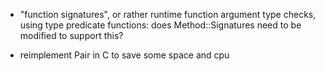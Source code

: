 
* "function signatures", or rather runtime function argument type
  checks, using type predicate functions:
  does Method::Signatures need to be modified to support this?

* reimplement Pair in C to save some space and cpu

